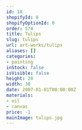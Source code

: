 ```yaml
---
id: 18
shopifyId: 0
shopifyOptionId: 0
order: 574
title: Tulips
slug: tulips
url: art-works/tulips
aliases: []
categories:
- painting
inStock: false
isVisible: false
height: 20
width: 30
date: 2007-01-01T00:00:00Z
materials:
- oil
- canvas
price: -1
mainImage: tulips.jpg
---
```

